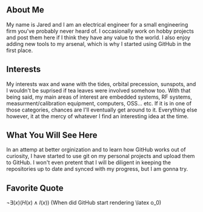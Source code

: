 ## About Me
My name is Jared and I am an electrical engineer for a small engineering firm you've probably never heard of. I occasionally work on hobby projects and post them here if I think they have any value to the world. I also enjoy adding new tools to my arsenal, which is why I started using GitHub in the first place.

## Interests
My interests wax and wane with the tides, orbital precession, sunspots, and I wouldn't be suprised if tea leaves were involved somehow too. With that being said, my main areas of interest are embedded systems, RF systems, measurment/calibration equipment, computers, OSS... etc. If it is in one of those categories, chances are I'll eventually get around to it. Everything else however, it at the mercy of whatever I find an interesting idea at the time.

## What You Will See Here
In an attemp at better orginization and to learn how GitHub works out of curiosity, I have started to use git on my personal projects and upload them to GitHub. I won't even pretent that I will be diligent in keeping the repositories up to date and synced with my progress, but I am gonna try.

## Favorite Quote
$\neg\exists(x)(H(x)\land I(x))$ (When did GitHub start rendering \latex o_0)
